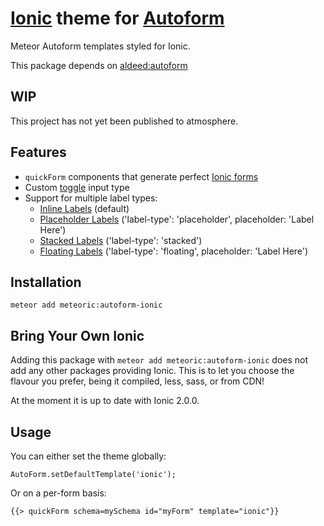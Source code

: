 # [Ionic](http://ionicframework.com/) theme for [Autoform](https://github.com/aldeed/meteor-autoform)

Meteor Autoform templates styled for Ionic.

This package depends on [aldeed:autoform](https://atmospherejs.com/aldeed/autoform)

## WIP

This project has not yet been published to atmosphere.

## Features

- `quickForm` components that generate perfect [Ionic forms](http://ionicframework.com/docs/components/#forms)
- Custom [toggle](http://ionicframework.com/docs/components/#toggle) input type
- Support for multiple label types:
  - [Inline Labels](http://ionicframework.com/docs/components/#forms-inline-labels) (default)
  - [Placeholder Labels](http://ionicframework.com/docs/components/#forms-placeholder-labels) ('label-type': 'placeholder', placeholder: 'Label Here')
  - [Stacked Labels](http://ionicframework.com/docs/components/#forms-stacked-labels) ('label-type': 'stacked')
  - [Floating Labels](http://ionicframework.com/docs/components/#forms-floating-labels) ('label-type': 'floating', placeholder: 'Label Here')

## Installation

```
meteor add meteoric:autoform-ionic
```

## Bring Your Own Ionic

Adding this package with `meteor add meteoric:autoform-ionic` does not add any other packages providing Ionic. This is to let you choose the flavour you prefer, being it compiled, less, sass, or from CDN!

At the moment it is up to date with Ionic 2.0.0.

## Usage

You can either set the theme globally:

```
AutoForm.setDefaultTemplate('ionic');
```

Or on a per-form basis:

```
{{> quickForm schema=mySchema id="myForm" template="ionic"}}
```
